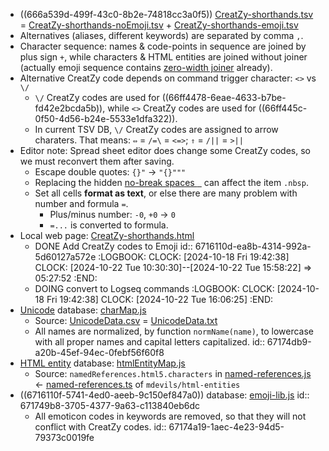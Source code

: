 - ((666a539d-499f-43c0-8b2e-74818cc3a0f5)) [CreatZy-shorthands.tsv](../assets/GUI/shorthands/CreatZy-shorthands.tsv) = [CreatZy-shorthands-noEmoji.tsv](../assets/GUI/shorthands/CreatZy-shorthands-noEmoji.tsv) + [CreatZy-shorthands-emoji.tsv](../assets/GUI/shorthands/CreatZy-shorthands-emoji.tsv)
- Alternatives (aliases, different keywords) are separated by comma `,`.
- Character sequence: names & code-points in sequence are joined by plus sign `+`, while characters & HTML entities are joined without joiner (actually emoji sequence contains [zero-width joiner](https://en.wikipedia.org/wiki/Zero-width_joiner) already).
- Alternative CreatZy code depends on command trigger character: `<>` vs `\/`
	- `\/` CreatZy codes are used for ((66ff4478-6eae-4633-b7be-fd42e2bcda5b)), while `<>` CreatZy codes are used for ((66ff445c-0f50-4d56-b24e-5533e1dfa322)).
	- In current TSV DB, `\/` CreatZy codes are assigned to arrow charaters. That means: `⇔` = `/=\` = `<=>`; `⇑` = `/||` = `>||`
- Editor note: Spread sheet editor does change some CreatZy codes, so we must reconvert them after saving.
	- Escape double quotes: `{}"` -> `"{}"""`
	- Replacing the hidden [no-break spaces ` `](https://en.wikipedia.org/wiki/Non-breaking_space) can affect the item `.nbsp`.
	- Set all cells **format as text**, or else there are many problem with number and formula `=`.
		- Plus/minus number: `-0`, `+0` -> `0`
		- `=...` is converted to formula.
- Local web page: [CreatZy-shorthands.html](../assets/GUI/shorthands/CreatZy-shorthands.html)
	- DONE Add CreatZy codes to Emoji
	  id:: 6716110d-ea8b-4314-992a-5d60127a572e
	  :LOGBOOK:
	  CLOCK: [2024-10-18 Fri 19:42:38]
	  CLOCK: [2024-10-22 Tue 10:30:30]--[2024-10-22 Tue 15:58:22] =>  05:27:52
	  :END:
	- DOING convert to Logseq commands
	  :LOGBOOK:
	  CLOCK: [2024-10-18 Fri 19:42:38]
	  CLOCK: [2024-10-22 Tue 16:06:25]
	  :END:
- [Unicode](((6716110f-fa0b-480f-9051-54e0b152d8ec))) database: [charMap.js](../assets/GUI/shorthands/charMap.js)
	- Source: [UnicodeData.csv](../assets/GUI/shorthands/UnicodeData.csv) = [UnicodeData.txt](http://unicode.org/Public/UNIDATA/UnicodeData.txt)
	- All names are normalized, by function `normName(name)`, to lowercase with all proper names and capital letters capitalized.
	  id:: 67174db9-a20b-45ef-94ec-0febf56f60f8
- [HTML entity](((6716110f-c249-4ff9-b564-ddc2c71b89ba))) database: [htmlEntityMap.js](../assets/GUI/shorthands/htmlEntityMap.js)
	- Source: `namedReferences.html5.characters` in [named-references.js](../assets/GUI/shorthands/named-references.js) <- [named-references.ts](https://github.com/mdevils/html-entities/blob/master/src/named-references.ts) of `mdevils/html-entities`
- ((6716110f-5741-4ed0-aeeb-9c150ef847a0)) database: [emoji-lib.js](../assets/GUI/shorthands/emoji-lib.js)
  id:: 671749b8-3705-4377-9a63-c113840eb6dc
	- All emoticon codes in keywords are removed, so that they will not conflict with CreatZy codes.
	  id:: 67174a19-1aec-4e23-94d5-79373c0019fe